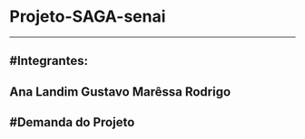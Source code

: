 # Projeto-SAGA-senai
-------------------------------------------------------------------------------------------------------------------------------------------------------------------------------

#Integrantes:
--------------------------------------------------------------------------------------------------------------------------------------------------------------------------------
Ana Landim
Gustavo 
Marêssa
Rodrigo
--------------------------------------------------------------------------------------------------------------------------------------------------------------------------------
#Demanda do Projeto
------------------------------------------------------------------------------------------------------------------------------------------------------------------------------
